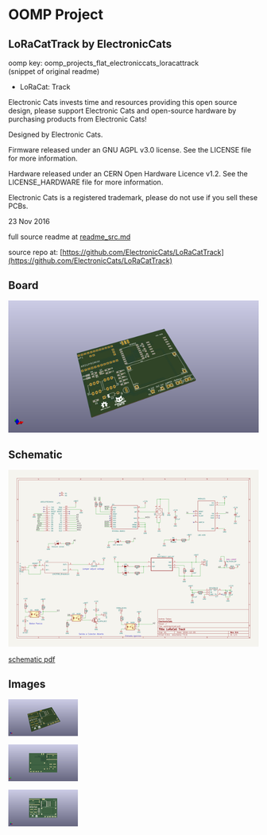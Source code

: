 # OOMP Project  
## LoRaCatTrack  by ElectronicCats  
  
oomp key: oomp_projects_flat_electroniccats_loracattrack  
(snippet of original readme)  
  
- LoRaCat: Track  
  
  
Electronic Cats invests time and resources providing this open source design, please support Electronic Cats and open-source hardware by purchasing products from Electronic Cats!  
  
Designed by Electronic Cats.  
  
Firmware released under an GNU AGPL v3.0 license. See the LICENSE file for more information.  
  
Hardware released under an CERN Open Hardware Licence v1.2. See the LICENSE_HARDWARE file for more information.  
  
Electronic Cats is a registered trademark, please do not use if you sell these PCBs.  
  
23 Nov 2016  
  
  full source readme at [readme_src.md](readme_src.md)  
  
source repo at: [https://github.com/ElectronicCats/LoRaCatTrack](https://github.com/ElectronicCats/LoRaCatTrack)  
## Board  
  
[![working_3d.png](working_3d_600.png)](working_3d.png)  
## Schematic  
  
[![working_schematic.png](working_schematic_600.png)](working_schematic.png)  
  
[schematic pdf](working_schematic.pdf)  
## Images  
  
[![working_3d.png](working_3d_140.png)](working_3d.png)  
  
[![working_3d_back.png](working_3d_back_140.png)](working_3d_back.png)  
  
[![working_3d_front.png](working_3d_front_140.png)](working_3d_front.png)  
